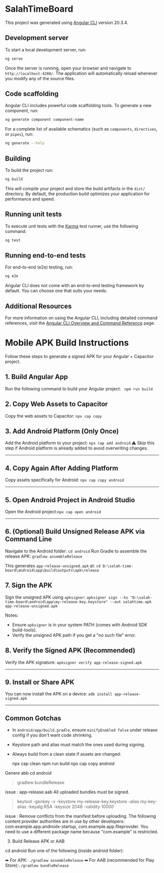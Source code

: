 # SalahTimeBoard

This project was generated using [Angular CLI](https://github.com/angular/angular-cli) version 20.3.4.

## Development server

To start a local development server, run:

```bash
ng serve
```

Once the server is running, open your browser and navigate to `http://localhost:4200/`. The application will automatically reload whenever you modify any of the source files.

## Code scaffolding

Angular CLI includes powerful code scaffolding tools. To generate a new component, run:

```bash
ng generate component component-name
```

For a complete list of available schematics (such as `components`, `directives`, or `pipes`), run:

```bash
ng generate --help
```

## Building

To build the project run:

```bash
ng build
```

This will compile your project and store the build artifacts in the `dist/` directory. By default, the production build optimizes your application for performance and speed.

## Running unit tests

To execute unit tests with the [Karma](https://karma-runner.github.io) test runner, use the following command:

```bash
ng test
```

## Running end-to-end tests

For end-to-end (e2e) testing, run:

```bash
ng e2e
```

Angular CLI does not come with an end-to-end testing framework by default. You can choose one that suits your needs.

## Additional Resources

For more information on using the Angular CLI, including detailed command references, visit the [Angular CLI Overview and Command Reference](https://angular.dev/tools/cli) page.

# Mobile APK Build Instructions

Follow these steps to generate a signed APK for your Angular + Capacitor project.

## 1. Build Angular App
Run the following command to build your Angular project:    ` npm run build`

## 2. Copy Web Assets to Capacitor
Copy the web assets to Capacitor:    `npx cap copy`


## 3. Add Android Platform (Only Once)
Add the Android platform to your project:      `npx cap add android`
⚠️ Skip this step if Android platform is already added to avoid overwriting changes.

---

## 4. Copy Again After Adding Platform
Copy assets specifically for Android: `npx cap copy android`

---

## 5. Open Android Project in Android Studio
Open the Android project:`npx cap open android`

---

## 6. (Optional) Build Unsigned Release APK via Command Line
Navigate to the Android folder:    `cd android`
Run Gradle to assemble the release APK: `gradlew assembleRelease`

This generates `app-release-unsigned.apk` at: `cd D:\salah-time-board\android\app\build\outputs\apk\release `

## 7. Sign the APK
Sign the unsigned APK using `apksigner`:
    `apksigner sign --ks "D:\salah-time-board\android\app\my-release-key.keystore" --out salahtime.apk app-release-unsigned.apk`

Notes:
- Ensure `apksigner` is in your system PATH (comes with Android SDK build-tools).
- Verify the unsigned APK path if you get a "no such file" error.

## 8. Verify the Signed APK (Recommended)
Verify the APK signature:   `apksigner verify app-release-signed.apk`

---

## 9. Install or Share APK
You can now install the APK on a device:    `adb install app-release-signed.apk`

---

## Common Gotchas
- In `android/app/build.gradle`, ensure `minifyEnabled false` under release config if you don't want code shrinking.
- Keystore path and alias must match the ones used during signing.
- Always build from a clean state if assets are changed:

    npx cap clean
    npm run build
    npx cap copy android



Genere abb 
cd android   
>gradlew bundleRelease


issue : app-release.aab All uploaded bundles must be signed.

>keytool -genkey -v -keystore my-release-key.keystore -alias my-key-alias -keyalg RSA -keysize 2048 -validity 10000


issue : Remove conflicts from the manifest before uploading. The following content provider authorities are in use by other developers: com.example.app.androidx-startup, com.example.app.fileprovider. You need to use a different package name because "com.example" is restricted.




3. Build Release APK or AAB

cd android
Run one of the following (inside android folder):

➡ For APK: `./gradlew assembleRelease`
➡ For AAB (recommended for Play Store):`./gradlew bundleRelease`